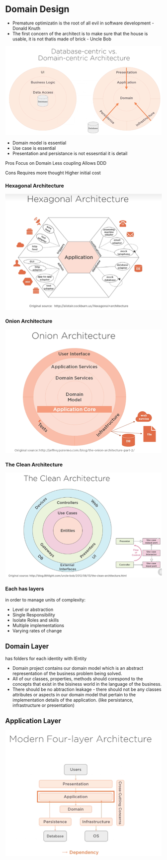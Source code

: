 # Domain Design 

* Premature optimizatin is the root of all evil in software development - Donald Knuth
* The first concern of the architect is to make sure that the house is usable, it is not thatis made of brick - Uncle Bob

![Db vs Domain](https://github.com/miticv/miticv.github.io/raw/master/Images/DbVsDomain.png)

- Domain model is essential
- Use case is essential
- Presentation and persistance is not essesntial it is detail

Pros
Focus on Domain
Less coupling
Allows DDD

Cons
Requires more thought
Higher initial cost


### Hexagonal Architecture
![Hexagonal](https://github.com/miticv/miticv.github.io/raw/master/Images/Hexagonal.png)
### Onion Architecture
![Onion](https://github.com/miticv/miticv.github.io/raw/master/Images/Onion.png)
### The Clean Architecture
![Clean](https://github.com/miticv/miticv.github.io/raw/master/Images/Clean.png)
### Each has layers
in order to manage units of complexity:
- Level or abstraction
- Single Responsibility
- Isolate Roles and skills
- Multiple implementations
- Varying rates of change

## Domain Layer
has folders for each identity with IEntity
* Domain project contains our domain model which is an abstract representation of the business problem being solved.
* All of our classes, properties, methods should corespond to the concepts that exist in the bisiness world in the language of the business.
* There should be no abtraction leakage - there should not be any classes attributes or aspects in our domain model 
that pertain to the implementation details of the application. (like persistance, infrastructure or presentation)

## Application Layer
![FourLayer](https://github.com/miticv/miticv.github.io/raw/master/Images/FourLayer.png)
